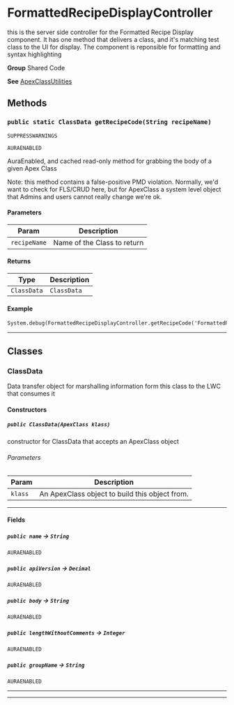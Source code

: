 # FormattedRecipeDisplayController

this is the server side controller for the Formatted Recipe
Display component. It has one method that delivers a class, and it's matching
test class to the UI for display. The component is reponsible for formatting
and syntax highlighting


**Group** Shared Code


**See** [ApexClassUtilities](https://github.com/trailheadapps/apex-recipes/wiki/ApexClassUtilities)

## Methods
### `public static ClassData getRecipeCode(String recipeName)`

`SUPPRESSWARNINGS`

`AURAENABLED`

AuraEnabled, and cached read-only method for
grabbing the body of a given Apex Class

Note: this method contains a false-positive PMD violation.
Normally, we'd want to check for FLS/CRUD here, but for ApexClass
a system level object that Admins and users cannot really change
we're ok.

#### Parameters

|Param|Description|
|---|---|
|`recipeName`|Name of the Class to return|

#### Returns

|Type|Description|
|---|---|
|`ClassData`|`ClassData`|

#### Example
```apex
System.debug(FormattedRecipeDisplayController.getRecipeCode('FormattedRecipeDisplayController'));
```


---
## Classes
### ClassData

Data transfer object for marshalling information form this
class to the LWC that consumes it

#### Constructors
##### `public ClassData(ApexClass klass)`

constructor for ClassData that accepts an ApexClass
object

###### Parameters

|Param|Description|
|---|---|
|`klass`|An ApexClass object to build this object from.|

---
#### Fields

##### `public name` → `String`

`AURAENABLED` 

##### `public apiVersion` → `Decimal`

`AURAENABLED` 

##### `public body` → `String`

`AURAENABLED` 

##### `public lengthWithoutComments` → `Integer`

`AURAENABLED` 

##### `public groupName` → `String`

`AURAENABLED` 

---

---
